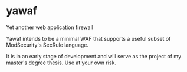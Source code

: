 # yawaf
Yet another web application firewall

Yawaf intends to be a minimal WAF that supports a useful subset of ModSecurity's SecRule language.

It is in an early stage of development and will serve as the project of my master's degree thesis. Use at your own risk.
